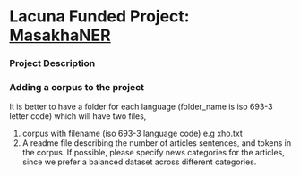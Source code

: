 # Lacuna Funded Project: [MasakhaNER](https://lacunafund.org/language-2020-awards/)


### Project Description



###  Adding a corpus to the project

It is better to have a folder for each language (folder_name is iso 693-3 letter code) which will have two files,
1) corpus with filename (iso 693-3 language code) e.g xho.txt
2) A readme file describing the number of articles sentences, and tokens in the corpus. If possible, please specify news categories for the articles, since we prefer a balanced dataset across different categories.
